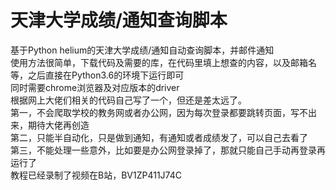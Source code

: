 # 天津大学成绩/通知查询脚本
基于Python helium的天津大学成绩/通知自动查询脚本，并邮件通知  
使用方法很简单，下载代码及需要的库，在代码里填上想查的内容，以及邮箱名等，之后直接在Python3.6的环境下运行即可  
同时需要chrome浏览器及对应版本的driver  
根据网上大佬们相关的代码自己写了一个，但还是差太远了。  
第一，不会爬取学校的教务网或者办公网，因为每次登录都要跳转页面，写不出来，期待大佬再创造  
第二，只能半自动化，只是做到通知，有通知或者成绩发了，可以自己去看了  
第三，不能处理一些意外，比如要是办公网登录掉了，那就只能自己手动再登录再运行了  
教程已经录制了视频在B站，BV1ZP411J74C
